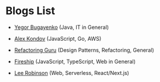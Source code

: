 
# Blogs List


- [Yegor Bugayenko](https://www.yegor256.com/best.html) (Java, IT in General)

- [Alex Kondov](https://alexkondov.com/) (JavaScript, Go, AWS)

- [Refactoring Guru](https://refactoring.guru/design-patterns) (Design Patterns, Refactoring, General)

- [Fireship](https://fireship.io/) (JavaScript, TypeScript, Web in General)

- [Lee Robinson](https://leerob.io/) (Web, Serverless, React/Next.js)

